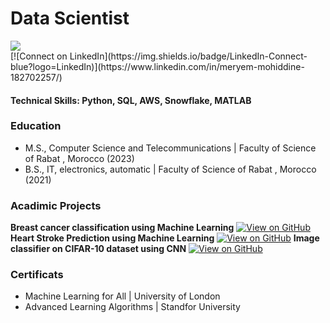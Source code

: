 # Data Scientist

<div> <img src="https://www.linkedin.com/in/meryem-mohiddine-182702257/" /> </div>
[![Connect on LinkedIn](https://img.shields.io/badge/LinkedIn-Connect-blue?logo=LinkedIn)](https://www.linkedin.com/in/meryem-mohiddine-182702257/)

#### Technical Skills: Python, SQL, AWS, Snowflake, MATLAB

### Education

- M.S., Computer Science and Telecommunications | Faculty of Science of Rabat , Morocco (2023)
- B.S., IT, electronics, automatic  | Faculty of Science of Rabat , Morocco (2021)
  
### Acadimic Projects 


**Breast cancer classification using Machine Learning**
[![View on GitHub](https://img.shields.io/badge/GitHub-View_on_GitHub-blue?logo=GitHub)](https://github.com/MeryemMohiddine/Breast-Cancer-classification-using-machine-learning)
**Heart Stroke Prediction using Machine Learning**
[![View on GitHub](https://img.shields.io/badge/GitHub-View_on_GitHub-blue?logo=GitHub)](https://github.com/MeryemMohiddine/Heart-Stroke-Prediction)
**Image classifier on CIFAR-10 dataset using CNN**
[![View on GitHub](https://img.shields.io/badge/GitHub-View_on_GitHub-blue?logo=GitHub)](https://github.com/MeryemMohiddine/-image-classifier-on-CIFAR-10-dataset-using-Convolutional-Neural-Network-CNN-)
### Certificats

- Machine Learning for All | University of London
- Advanced Learning Algorithms | Standfor University 

